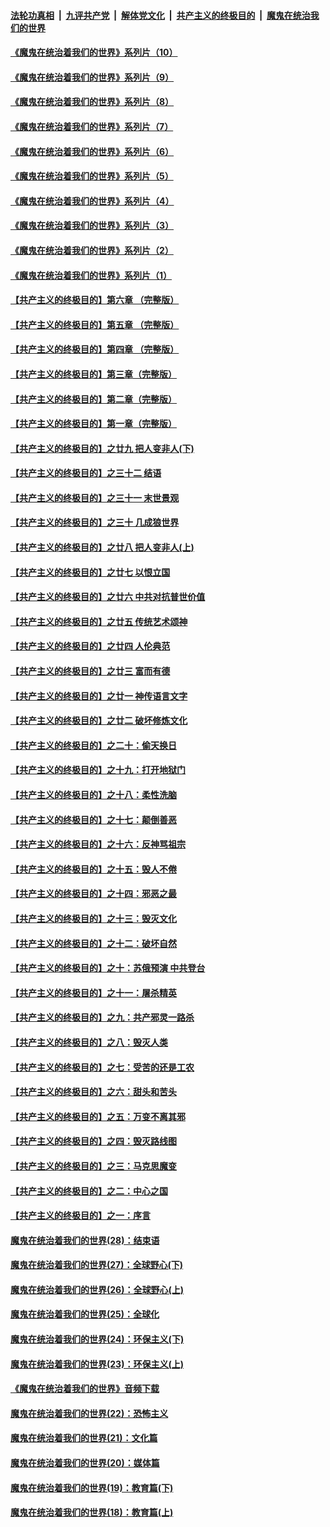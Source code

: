 ####  [法轮功真相](../../../../basic/blob/master/README.md?t=09051331) &nbsp;|&nbsp; [九评共产党](../../../../9ping.md/blob/master/README.md?t=09051331) &nbsp;|&nbsp; [解体党文化](../../../../jtdwh.md/blob/master/README.md?t=09051331)  &nbsp;|&nbsp; [共产主义的终极目的](../../../../gczydzjmd.md/blob/master/README.md?t=09051331) &nbsp;|&nbsp; [魔鬼在统治我们的世界](../../../../mgztzwmdsj.md/blob/master/README.md?t=09051331) 

#### [《魔鬼在统治着我们的世界》系列片（10）](../pages/nsc422/n12292670.md?t=09051331) 

#### [《魔鬼在统治着我们的世界》系列片（9）](../pages/nsc422/n12290859.md?t=09051331) 

#### [《魔鬼在统治着我们的世界》系列片（8）](../pages/nsc422/n12287445.md?t=09051331) 

#### [《魔鬼在统治着我们的世界》系列片（7）](../pages/nsc422/n12283425.md?t=09051331) 

#### [《魔鬼在统治着我们的世界》系列片（6）](../pages/nsc422/n12282314.md?t=09051331) 

#### [《魔鬼在统治着我们的世界》系列片（5）](../pages/nsc422/n12281419.md?t=09051331) 

#### [《魔鬼在统治着我们的世界》系列片（4）](../pages/nsc422/n12274024.md?t=09051331) 

#### [《魔鬼在统治着我们的世界》系列片（3）](../pages/nsc422/n12271322.md?t=09051331) 

#### [《魔鬼在统治着我们的世界》系列片（2）](../pages/nsc422/n12269049.md?t=09051331) 

#### [《魔鬼在统治着我们的世界》系列片（1）](../pages/nsc422/n12267575.md?t=09051331) 

#### [【共产主义的终极目的】第六章 （完整版）](../pages/nsc422/n11428913.md?t=09051331) 

#### [【共产主义的终极目的】第五章 （完整版）](../pages/nsc422/n11428912.md?t=09051331) 

#### [【共产主义的终极目的】第四章 （完整版）](../pages/nsc422/n11428907.md?t=09051331) 

#### [【共产主义的终极目的】第三章（完整版）](../pages/nsc422/n11428848.md?t=09051331) 

#### [【共产主义的终极目的】第二章（完整版）](../pages/nsc422/n11428831.md?t=09051331) 

#### [【共产主义的终极目的】第一章（完整版）](../pages/nsc422/n11417651.md?t=09051331) 

#### [【共产主义的终极目的】之廿九 把人变非人(下)](../pages/nsc422/n11344140.md?t=09051331) 

#### [【共产主义的终极目的】之三十二 结语](../pages/nsc422/n11360535.md?t=09051331) 

#### [【共产主义的终极目的】之三十一 末世景观](../pages/nsc422/n11351129.md?t=09051331) 

#### [【共产主义的终极目的】之三十 几成狼世界](../pages/nsc422/n11348280.md?t=09051331) 

#### [【共产主义的终极目的】之廿八 把人变非人(上)](../pages/nsc422/n11340492.md?t=09051331) 

#### [【共产主义的终极目的】之廿七 以恨立国](../pages/nsc422/n11336944.md?t=09051331) 

#### [【共产主义的终极目的】之廿六 中共对抗普世价值](../pages/nsc422/n11324785.md?t=09051331) 

#### [【共产主义的终极目的】之廿五 传统艺术颂神](../pages/nsc422/n11296396.md?t=09051331) 

#### [【共产主义的终极目的】之廿四 人伦典范](../pages/nsc422/n11296397.md?t=09051331) 

#### [【共产主义的终极目的】之廿三 富而有德](../pages/nsc422/n11283598.md?t=09051331) 

#### [【共产主义的终极目的】之廿一 神传语言文字](../pages/nsc422/n11263265.md?t=09051331) 

#### [【共产主义的终极目的】之廿二 破坏修炼文化](../pages/nsc422/n11245728.md?t=09051331) 

#### [【共产主义的终极目的】之二十：偷天换日](../pages/nsc422/n11238846.md?t=09051331) 

#### [【共产主义的终极目的】之十九：打开地狱门](../pages/nsc422/n11206376.md?t=09051331) 

#### [【共产主义的终极目的】之十八：柔性洗脑](../pages/nsc422/n11199994.md?t=09051331) 

#### [【共产主义的终极目的】之十七：颠倒善恶](../pages/nsc422/n11179782.md?t=09051331) 

#### [【共产主义的终极目的】之十六：反神骂祖宗](../pages/nsc422/n11166798.md?t=09051331) 

#### [【共产主义的终极目的】之十五：毁人不倦](../pages/nsc422/n11166792.md?t=09051331) 

#### [【共产主义的终极目的】之十四：邪恶之最](../pages/nsc422/n11150249.md?t=09051331) 

#### [【共产主义的终极目的】之十三：毁灭文化](../pages/nsc422/n11135227.md?t=09051331) 

#### [【共产主义的终极目的】之十二：破坏自然](../pages/nsc422/n11135214.md?t=09051331) 

#### [【共产主义的终极目的】之十：苏俄预演 中共登台](../pages/nsc422/n11118424.md?t=09051331) 

#### [【共产主义的终极目的】之十一：屠杀精英](../pages/nsc422/n11118442.md?t=09051331) 

#### [【共产主义的终极目的】之九：共产邪灵一路杀](../pages/nsc422/n11114139.md?t=09051331) 

#### [【共产主义的终极目的】之八：毁灭人类](../pages/nsc422/n11108503.md?t=09051331) 

#### [【共产主义的终极目的】之七：受苦的还是工农](../pages/nsc422/n11101809.md?t=09051331) 

#### [【共产主义的终极目的】之六：甜头和苦头](../pages/nsc422/n11096971.md?t=09051331) 

#### [【共产主义的终极目的】之五：万变不离其邪](../pages/nsc422/n11091285.md?t=09051331) 

#### [【共产主义的终极目的】之四：毁灭路线图](../pages/nsc422/n11086284.md?t=09051331) 

#### [【共产主义的终极目的】之三：马克思魔变](../pages/nsc422/n11061941.md?t=09051331) 

#### [【共产主义的终极目的】之二：中心之国](../pages/nsc422/n11047728.md?t=09051331) 

#### [【共产主义的终极目的】之一：序言](../pages/nsc422/n11086077.md?t=09051331) 

#### [魔鬼在统治着我们的世界(28)：结束语](../pages/nsc422/n10936246.md?t=09051331) 

#### [魔鬼在统治着我们的世界(27)：全球野心(下)](../pages/nsc422/n10928319.md?t=09051331) 

#### [魔鬼在统治着我们的世界(26)：全球野心(上)](../pages/nsc422/n10900318.md?t=09051331) 

#### [魔鬼在统治着我们的世界(25)：全球化](../pages/nsc422/n10788205.md?t=09051331) 

#### [魔鬼在统治着我们的世界(24)：环保主义(下)](../pages/nsc422/n10695307.md?t=09051331) 

#### [魔鬼在统治着我们的世界(23)：环保主义(上)](../pages/nsc422/n10688613.md?t=09051331) 

#### [《魔鬼在统治着我们的世界》音频下载](../pages/nsc422/n10635553.md?t=09051331) 

#### [魔鬼在统治着我们的世界(22)：恐怖主义](../pages/nsc422/n10614727.md?t=09051331) 

#### [魔鬼在统治着我们的世界(21)：文化篇](../pages/nsc422/n10597706.md?t=09051331) 

#### [魔鬼在统治着我们的世界(20)：媒体篇](../pages/nsc422/n10586579.md?t=09051331) 

#### [魔鬼在统治着我们的世界(19)：教育篇(下)](../pages/nsc422/n10564808.md?t=09051331) 

#### [魔鬼在统治着我们的世界(18)：教育篇(上)](../pages/nsc422/n10526970.md?t=09051331) 

